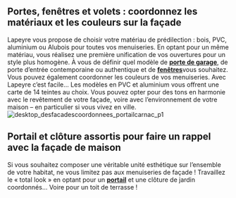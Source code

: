 ## Portes, fenêtres et volets : coordonnez les matériaux et les couleurs sur la façade
Lapeyre vous propose de choisir votre matériau de prédilection : bois, PVC, aluminium ou Alubois pour toutes vos menuiseries. En optant pour un même matériau, vous réalisez une première unification de vos ouvertures pour un style plus homogène. À vous de définir quel modèle de [**porte de garage**](/exterieur-jardin-CCU0008/portes-garage-CCN0076), de porte d’entrée contemporaine ou authentique et de [**fenêtres**](/fenetres-CCU0003)vous souhaitez.
Vous pouvez également coordonner les couleurs de vos menuiseries. Avec Lapeyre c’est facile... Les modèles en PVC et aluminium vous offrent une carte de 14 teintes au choix. Vous pouvez opter pour des tons en harmonie avec le revêtement de votre façade, voire avec l’environnement de votre maison – en particulier si vous vivez en ville.
![desktop_desfacadescoordonnees_portailcarnac_p1](//statics.lapeyre.fr/img/contrib/2bdd4da3002072b8/desktop_desfacadescoordonnees_portailcarnac_p1.jpg)
##
## Portail et clôture assortis pour faire un rappel avec la façade de maison
Si vous souhaitez composer une véritable unité esthétique sur l’ensemble de votre habitat, ne vous limitez pas aux menuiseries de façade ! Travaillez le « total look » en optant pour un [**portail**](/exterieur-jardin-CCU0008/portails-CCN0089) et une clôture de jardin coordonnés... Voire pour un toit de terrasse !